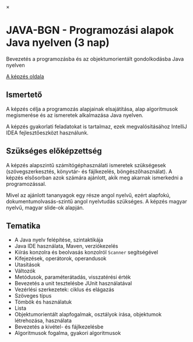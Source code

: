 ×

# JAVA-BGN - Programozási alapok Java nyelven (3 nap)

Bevezetés a programozásba és az objektumorientált gondolkodásba Java nyelven

[A képzés oldala](https://www.training360.com/kepzes/java-bgn)

## Ismertető

A képzés célja a programozás alapjainak elsajátítása, alap algoritmusok megismerése és az ismeretek alkalmazása Java nyelven.

A képzés gyakorlati feladatokat is tartalmaz, ezek megvalósításához IntelliJ IDEA fejlesztőeszközt használunk.

## Szükséges előképzettség

A képzés alapszintű számítógéphasználati ismeretek szükségesek (szövegszerkesztés, könyvtár- és fájlkezelés, böngészőhasználat). A képzés elsősorban azok számára ajánlott, akik meg akarnak ismerkedni a programozással.

Mivel az ajánlott tananyagok egy része angol nyelvű, ezért alapfokú, dokumentumolvasás-szintű angol nyelvtudás szükséges. A képzés magyar nyelvű, magyar slide-ok alapján.

## Tematika

  * A Java nyelv felépítése, szintaktikája
  * Java IDE használata, Maven, verziókezelés
  * Kiírás konzolra és beolvasás konzolról `Scanner` segítségével
  * Kifejezések, operátorok, operandusok
  * Utasítások
  * Változók
  * Metódusok, paraméterátadás, visszatérési érték
  * Bevezetés a unit tesztelésbe JUnit használatával
  * Vezérlési szerkezetek: ciklus és elágazás
  * Szöveges típus
  * Tömbök és használatuk
  * Lista
  * Objektumorientált alapfogalmak, osztályok írása, objektumok létrehozása, használata
  * Bevezetés a kivétel- és fájlkezelésbe
  * Algoritmusok fogalma, gyakori algoritmusok